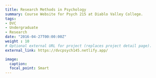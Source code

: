 ```yaml
---
title: Research Methods in Psychology
summary: Course Website for Psych 215 at Diablo Valley College.
tags:
- DVC
- Undergraduate
- Research
date: "2016-04-27T00:00:00Z"
weight : 10
# Optional external URL for project (replaces project detail page).
external_link: https://dvcpsych145.netlify.app/

image:
  caption: 
  focal_point: Smart
---
```

